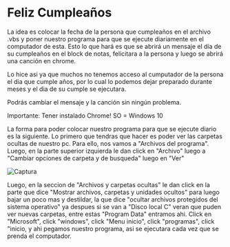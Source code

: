 # Feliz Cumpleaños 
La idea es colocar la fecha de la persona que cumpleaños en el archivo .vbs y poner nuestro programa para que se ejecute diariamente en el computador de esta. Esto lo que hará es que se abrirá un mensaje el día de su cumpleaños en el block de notas, felicitara a la persona y luego se abrirá una canción en chrome.

Lo hice asi ya que muchos no tenemos acceso al cumputador de la persona el dia que cumple años, por lo cual lo podemos dejar preparado durante meses y el dia de su cumple se ejecutara.

Podrás cambiar el mensaje y la canción sin ningún problema.

Importante: Tener instalado Chrome!
SO = Windows 10



La forma para poder colocar nuestro programa para que se ejecute diario es la siguiente. Lo primero que tendras que hacer es poder ver las carpetas ocultas de nuestro pc. Para ello, nos vamos a "Archivos del programa". Luego, en la parte superior izquierda le dan click en "Archivo" luego a "Cambiar opciones de carpeta
y de busqueda" luego en "Ver"

![Captura](https://user-images.githubusercontent.com/83243886/151563018-9bf5f8a8-dbc6-444c-88a2-6e7213969b4a.PNG)

Luego, en la seccion de "Archivos y carpetas ocultas" le dan click en la parte que dice "Mostrar archivos, carpetas y unidades ocultos" para luego bajar un poco mas y destildar, la que dice "ocultar archivos protegidos del sistema operativo"
ya despues si se van a "Disco local C" veran que puden ver nuevas carpetas, entre estas "Program Data" entramos ahi. Click en "Microsoft", click "windows", click "Menu inicio", click "programas", click "inicio, y ahi pegamos nuestro programa,
asi se ejecutara cada vez que se prenda el computador.


